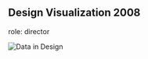 ## Design Visualization 2008

role: director

![Data in Design](https://namjulee.github.io/njs-lab-public/project/2006-light-parametric-wall/2006-light-parametric-wall.jpg)